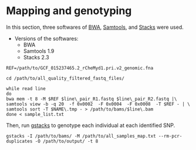 # Mapping and genotyping

In this section, three softwares of [BWA](https://github.com/lh3/bwa), [Samtools](http://www.htslib.org/), and [Stacks](https://catchenlab.life.illinois.edu/stacks/) were used.

- Versions of the softwares:
  - BWA 
  - Samtools 1.9
  - Stacks 2.3


```
REF=/path/to/GCF_015237465.2_rCheMyd1.pri.v2_genomic.fna

cd /path/to/all_quality_filtered_fastq_files/

while read line
do
bwa mem -t 8 -M $REF $line\_pair_R1.fastq $line\_pair_R2.fastq |\
samtools view -b -q 20  -f 0x0002  -F 0x0004  -F 0x0008  -T $REF - | \
samtools sort -T $NAME\.tmp - > /path/to/bams/$line\.bam
done < sample_list.txt
```

Then, run [gstacks](https://catchenlab.life.illinois.edu/stacks/comp/gstacks.php) to genotype each individual at each identified SNP.

`gstacks -I /path/to/bams/ -M /path/to/all_samples_map.txt --rm-pcr-duplicates -O /path/to/output/ -t 8`

